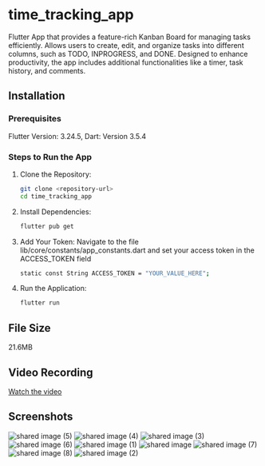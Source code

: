 # time_tracking_app

Flutter App that provides a feature-rich Kanban Board for managing tasks efficiently. Allows users to create, edit, and organize tasks into different columns, such as TODO, INPROGRESS, and DONE. Designed to enhance productivity, the app includes additional functionalities like a timer, task history, and comments.


## Installation

### Prerequisites
Flutter Version: 3.24.5, Dart: Version 3.5.4

### Steps to Run the App
1. Clone the Repository:
   ```bash
   git clone <repository-url>
   cd time_tracking_app
   ```

2. Install Dependencies:
   ```bash
   flutter pub get
   ```

3. Add Your Token: Navigate to the file lib/core/constants/app_constants.dart and set your access token in the ACCESS_TOKEN field
   ```bash
   static const String ACCESS_TOKEN = "YOUR_VALUE_HERE";
   ```

4. Run the Application:
   ```bash
   flutter run
   ```

## File Size
21.6MB

## Video Recording

[Watch the video](https://drive.google.com/file/d/1CrzAvGE6YppkUDUj2j3_cTIg_Nw-quoA/view?usp=drivesdk)

## Screenshots

![shared image (5)](https://github.com/user-attachments/assets/92c6309d-7f00-4ac5-b83f-12c5d991fdd7)
![shared image (4)](https://github.com/user-attachments/assets/d0b3a907-8775-40e3-8134-d5e8e04398fb)
![shared image (3)](https://github.com/user-attachments/assets/ecdf9e09-0e10-46cc-b1cf-6697dc5620ca)
![shared image (6)](https://github.com/user-attachments/assets/d00123ba-bf7f-427e-a5d0-ca5b3ca64ff0)
![shared image (1)](https://github.com/user-attachments/assets/9a8bfb73-04ca-43cf-b781-8d70dba12b0d)
![shared image](https://github.com/user-attachments/assets/28613342-f9e1-405c-8a09-b3190bd02404)
![shared image (7)](https://github.com/user-attachments/assets/54722f2b-69b6-4dba-bef0-4e645e06b5fe)
![shared image (8)](https://github.com/user-attachments/assets/ff2057d5-01ec-4f9f-9fae-6beefd2f5cce)
![shared image (2)](https://github.com/user-attachments/assets/39247d21-3404-4c55-9e9b-c5a4b381a8ac)
